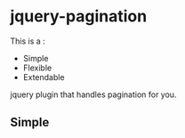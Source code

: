 jquery-pagination
=================


This is a :
* Simple
* Flexible
* Extendable

jquery plugin that handles pagination for you.


Simple
------




